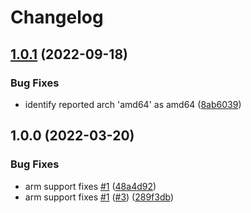 # Changelog

## [1.0.1](https://github.com/joke/asdf-chezmoi/compare/v1.0.0...v1.0.1) (2022-09-18)


### Bug Fixes

* identify reported arch 'amd64' as amd64 ([8ab6039](https://github.com/joke/asdf-chezmoi/commit/8ab603917cbb53b617157d9ccbe9a27b28b959ff))

## 1.0.0 (2022-03-20)


### Bug Fixes

* arm support fixes [#1](https://www.github.com/joke/asdf-chezmoi/issues/1) ([48a4d92](https://www.github.com/joke/asdf-chezmoi/commit/48a4d9287a00209deee095f5e3026bca2b996cc1))
* arm support fixes [#1](https://www.github.com/joke/asdf-chezmoi/issues/1) ([#3](https://www.github.com/joke/asdf-chezmoi/issues/3)) ([289f3db](https://www.github.com/joke/asdf-chezmoi/commit/289f3dbdfee0996d1b1ad7c8ff4a01f833cda66d))
